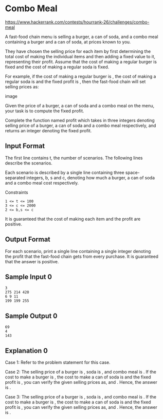 # Combo Meal

https://www.hackerrank.com/contests/hourrank-26/challenges/combo-meal

A fast-food chain menu is selling a burger, a can of soda, and a combo meal containing a burger and a can of soda, at prices known to you.

They have chosen the selling price for each item by first determining the total cost of making the individual items and then adding a fixed value to it, representing their profit. Assume that the cost of making a regular burger is fixed and the cost of making a regular soda is fixed.

For example, if the cost of making a regular burger is , the cost of making a regular soda is  and the fixed profit is , then the fast-food chain will set selling prices as:

image

Given the price of a burger, a can of soda and a combo meal on the menu, your task is to compute the fixed profit.

Complete the function named profit which takes in three integers denoting selling price of a burger, a can of soda and a combo meal respectively, and returns an integer denoting the fixed profit.

## Input Format

The first line contains t, the number of scenarios. The following lines describe the scenarios.

Each scenario is described by a single line containing three space-separated integers, b, s and c, denoting how much a burger, a can of soda and a combo meal cost respectively.

Constraints
```
1 <= t <= 100
3 <= c <= 2000
2 <= b,s <= c
```

It is guaranteed that the cost of making each item and the profit are positive.

## Output Format

For each scenario, print a single line containing a single integer denoting the profit that the fast-food chain gets from every purchase. It is guaranteed that the answer is positive.

## Sample Input 0

```
3
275 214 420
6 9 11
199 199 255
```

## Sample Output 0

```
69
4
143
```

## Explanation 0

Case 1: Refer to the problem statement for this case.

Case 2: The selling price of a burger is , soda is , and combo meal is . If the cost to make a burger is , the cost to make a can of soda is  and the fixed profit is , you can verify the given selling prices as,  and . Hence, the answer is .

Case 3: The selling price of a burger is , soda is , and combo meal is . If the cost to make a burger is , the cost to make a can of soda is  and the fixed profit is , you can verify the given selling prices as,  and . Hence, the answer is .
